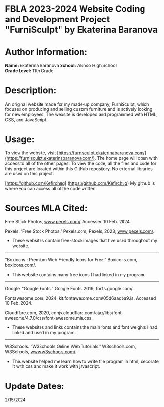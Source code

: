 # FBLA 2023-2024 Website Coding and Development Project "FurniSculpt" by Ekaterina Baranova

# Author Information:
**Name:** Ekaterina Baranova 
**School:** Alonso High School  
**Grade Level:** 11th Grade  

# Description:
An original website made for my made-up company, FurniSculpt, which focuses on producing and selling custom furniture and is actively looking for new employees. 
The website is developed and programmed with HTML, CSS, and JavaScript.

# Usage:
To view the website, visit [https://furnisculpt.ekaterinabaranova.com/](https://furnisculpt.ekaterinabaranova.com/). The home page will open with access to all of the other pages. To view the code, all the files and code for this project are located within this GitHub repository. No external libraries are used on this project.

[https://github.com/Kefirchug] (https://github.com/Kefirchug)
My github is where you can access all of the code written.

# Sources MLA Cited:
Free Stock Photos, www.pexels.com/. Accessed 10 Feb. 2024. 

Pexels. “Free Stock Photos.” Pexels.com, Pexels, 2023, www.pexels.com/.
- These websites contain free-stock images that I've used throughout my website.
------------------------------------------------------------------------------------------------------------------------
“Boxicons : Premium Web Friendly Icons for Free.” Boxicons.com, boxicons.com/.
- This website contains many free icons I had linked in my program.
------------------------------------------------------------------------------------------------------------------------
Google. “Google Fonts.” Google Fonts, 2019, fonts.google.com/.

Fontawesome.com, 2024, kit.fontawesome.com/05d6aadba9.js. Accessed 10 Feb. 2024.

Cloudflare.com, 2020, cdnjs.cloudflare.com/ajax/libs/font-awesome/4.7.0/css/font-awesome.min.css.
- These websites and links contains the main fonts and font weights I had linked and used in my program.
------------------------------------------------------------------------------------------------------------------------
W3Schools. “W3Schools Online Web Tutorials.” W3schools.com, W3Schools, www.w3schools.com/.
- This website helped me learn how to write the program in html, decorate it with css and make it work with javascript.

# Update Dates:
2/15/2024

